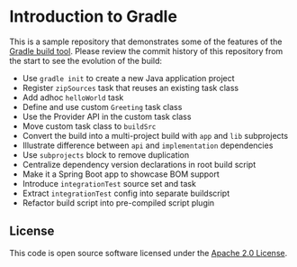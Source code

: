 # Introduction to Gradle

This is a sample repository that demonstrates some of the features of the [Gradle build tool](https://gradle.org).
Please review the commit history of this repository from the start to see the evolution of the build:

- Use `gradle init` to create a new Java application project
- Register `zipSources` task that reuses an existing task class
- Add adhoc `helloWorld` task
- Define and use custom `Greeting` task class
- Use the Provider API in the custom task class
- Move custom task class to `buildSrc`
- Convert the build into a multi-project build with `app` and `lib` subprojects
- Illustrate difference between `api` and `implementation` dependencies
- Use `subprojects` block to remove duplication
- Centralize dependency version declarations in root build script
- Make it a Spring Boot app to showcase BOM support
- Introduce `integrationTest` source set and task
- Extract `integrationTest` config into separate buildscript
- Refactor build script into pre-compiled script plugin

## License

This code is open source software licensed under the [Apache 2.0 License](LICENSE.txt).
